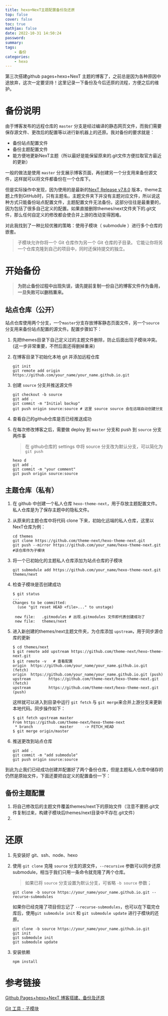 ```yaml
---
title: hexo+NexT主题配置备份及还原
top: false
cover: false
toc: true
mathjax: false
date: 2022-10-31 14:50:24
password:
summary:
tags:
	- 备份
categories:
	- hexo
---
```




第三次搭建github pages+hexo+NexT 主题的博客了，之前总是因为各种原因中途放弃，这次一定要坚持！这里记录一下备份及今后还原的流程，方便之后的维护。

<!--more-->

# 备份说明

由于博客发布的远程仓库的 `master` 分支是经过编译的静态网页文件，而我们需要保存源文件、更改后的配置等以进行新机器上的还原。我对备份的要求就是：

- 备份站点配置文件
- 备份主题配置文件
- 能方便地更新NexT主题（所以最好是能保留原来的.git文件方便拉取官方最近的更新）

一般的做法是使用 `master` 分支展示博客页面，再创建另一个分支用来备份源文件，这样就可以将文件都备份在一个仓库下。

但是实际操作中发现，因为使用的是最新的[NexT  Release v7.8.0](https://github.com/theme-next/hexo-theme-next) 版本，theme主题上传到GitHub时，只有主题名，主题文件夹下并没有主题对应文件，所以说这种方式只能备份站点配置文件，主题配置文件无法备份。这部分往往是最重要的，因为包括了很多自己定义的配置。如果直接删除themes/next文件夹下的.git文件，那么任何自定义的修改都会使合并上游的改动变得困难。

对此我找到了一种比较优雅的策略：使用子模块（ submodule ）进行多个仓库的嵌套。

> 子模块允许你将一个 Git 仓库作为另一个 Git 仓库的子目录。 它能让你将另一个仓库克隆到自己的项目中，同时还保持提交的独立。

# 开始备份

> **为防止备份过程中出现失误，请先提前复制一份自己的博客文件作为备用，一旦失败可以删档重来。**

## 站点仓库（公开）

站点仓库使用两个分支，一个`master`分支存放博客静态页面文件，另一个`source`分支用来备份站点配置的源文件。配置步骤如下：

1. 先把themes目录下自己定义过的主题文件删除，防止后面出现子模块冲突。(这一步非常重要，不然后面还得删掉重来)

2. 在博客目录下初始化本地 git 并添加远程仓库

   ```shell
   git init
   git remote add origin https://github.com/your_name/your_name.github.io.git
   ```

3. 创建 `source` 分支并推送源文件

   ```shell
   git checkout -b source
   git add .
   git commit -m "Initial backup"
   git push origin source:source # 这里 source source 会在远端自动创建分支
   ```

4. 查看自己的github仓库是否已经推送成功

5. 在每次修改博客之后，需要做 deploy 到 `master` 分支和 push 到 `source` 分支两件事

   > 在 github仓库的 settings 中将 source 分支改为默认分支，可以简化为 `git push`

   ```shell
   hexo d
   git add .
   git commit -m "your comment"
   git push origin source:source
   ```

## 主题仓库（私有）

1. 在 github 中创建一个私人仓库 `hexo-theme-next`，用于存放主题配置文件。私人仓库是为了保存主题中的隐私文件。

2. 从原来的主题仓库中将代码 clone 下来，初始化远端的私人仓库，这里以NexT仓库为例：

   ```shell
   cd themes
   git clone https://github.com/theme-next/hexo-theme-next.git
   git push --mirror https://github.com/your_name/hexo-theme-next.git #该仓库作为子模块
   ```

3. 将一个已初始化的主题私人仓库添加为站点仓库的子模块

   ```shell
   git submodule add https://github.com/your_name/hexo-theme-next.git themes/next
   ```

4. 检查子模块是否创建成功

   ```shell
   $ git status
   ...
   Changes to be committed:
     (use "git reset HEAD <file>..." to unstage)
   
   	new file:   .gitmodules # 出现.gitmodules 文件即代表创建成功了
   	new file:   themes/next
   ```

5. 进入新创建的themes/next主题文件夹，为仓库添加 `upstream`，用于同步源仓库的更新

   ```shell
   $ cd themes/next
   $ git remote add upstream https://github.com/theme-next/hexo-theme-next.git
   $ git remote -v   # 查看配置
   origin  https://github.com/your_name/your_name.github.io.git (fetch)
   origin  https://github.com/your_name/your_name.github.io.git (push)
   upstream        https://github.com/theme-next/hexo-theme-next.git (fetch)
   upstream        https://github.com/theme-next/hexo-theme-next.git (push)
   ```

   这样就可以进入到目录中运行 `git fetch` 与 `git merge`来合并上游分支来更新本地代码。同步操作如下：

   ```shell
   $ git fetch upstream master
   From https://github.com/theme-next/hexo-theme-next
    * branch            master     -> FETCH_HEAD
   $ git merge origin/master
   ```

6. 推送更改到站点仓库

   ```shell
   git add .
   git commit -m "add submodule"
   git push origin source:source
   ```

到此为止我们已经成功创建并配置好了两个备份仓库，但是主题私人仓库中储存的仍然是原始文件，下面还要把自定义的配置备份一下：

## 备份主题配置

1. 将自己修改后的主题文件覆盖themes/next下的原始文件（注意不要把.git文件复制过来，构建子模块后themes/next目录中不存在.git文件）
2. 

# 还原

1. 先安装好 git、ssh、node、hexo

2. 使用 `git clone` 克隆 `source` 分支的源文件，`--recursive` 参数可以同步还原 submodule，相当于我们只用一条命令就克隆了两个仓库。

   > 如果已将 `source` 分支设置为默认分支，可省略 `-b source` 参数；

   ```shell
   git clone -b source https://your_name/your_name.github.io.git --recurse-submodules
   ```

   如果你已经克隆了项目但忘记了 `--recurse-submodules`，也可以在下载完仓库后，使用`git submodule init` 和 `git submodule update` 进行子模块的还原。

   ```shell
   git clone -b source https://your_name/your_name.github.io.git
   git init
   git submodule init
   git submodule update
   ```

   

3. 安装依赖

   ```shell
   npm install
   ```

   

# 参考链接

[Github Pages+hexo+NexT 博客搭建、备份及还原](https://quareia.github.io/blog/6efb1d64/)

[Git 工具 - 子模块](https://git-scm.com/book/zh/v2/Git-%E5%B7%A5%E5%85%B7-%E5%AD%90%E6%A8%A1%E5%9D%97)